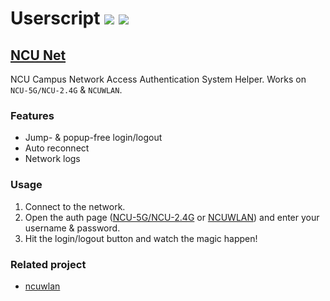 # Userscript [![](https://img.shields.io/badge/Enjoy%20with-Tampermonkey%20(Chrome)-blue.svg)](https://chrome.google.com/webstore/detail/tampermonkey/dhdgffkkebhmkfjojejmpbldmpobfkfo) [![](https://img.shields.io/badge/Enjoy%20with-Tampermonkey%20(Firefox)-blue.svg)](https://addons.mozilla.org/firefox/addon/tampermonkey/)

## [NCU Net](ncu-net.user.js)

NCU Campus Network Access Authentication System Helper. Works on `NCU-5G/NCU-2.4G` & `NCUWLAN`.

### Features

- Jump- & popup-free login/logout
- Auto reconnect
- Network logs

### Usage

1. Connect to the network.
2. Open the auth page ([NCU-5G/NCU-2.4G](http://222.204.3.154/) or [NCUWLAN](http://aaa.ncu.edu.cn/)) and enter your username & password.
3. Hit the login/logout button and watch the magic happen!

### Related project

- [ncuwlan](https://github.com/maoyuqing/ncuwlan)
